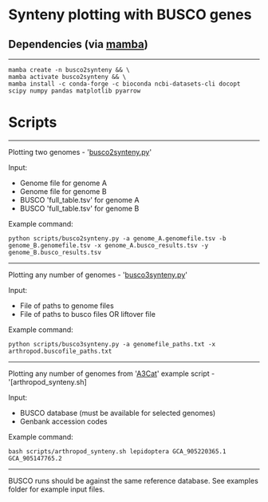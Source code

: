 Synteny plotting with BUSCO genes
=========

## Dependencies (via [mamba](https://mamba.readthedocs.io/en/latest/))
-------
```
mamba create -n busco2synteny && \
mamba activate busco2synteny && \
mamba install -c conda-forge -c bioconda ncbi-datasets-cli docopt scipy numpy pandas matplotlib pyarrow
```

# Scripts
-------
Plotting two genomes - '[busco2synteny.py](https://github.com/Obscuromics/busco2synteny/blob/main/scripts/busco2synteny.py)'

Input: 
- Genome file for genome A
- Genome file for genome B
- BUSCO 'full_table.tsv' for genome A
- BUSCO 'full_table.tsv' for genome B

Example command:
```
python scripts/busco2synteny.py -a genome_A.genomefile.tsv -b genome_B.genomefile.tsv -x genome_A.busco_results.tsv -y genome_B.busco_results.tsv
```

-------
Plotting any number of genomes - '[busco3synteny.py](https://github.com/Obscuromics/busco2synteny/blob/main/scripts/busco3synteny.py)'

Input: 
- File of paths to genome files
- File of paths to busco files OR liftover file

Example command:
```
python scripts/busco3synteny.py -a genomefile_paths.txt -x arthropod.buscofile_paths.txt
```

-------
Plotting any number of genomes from '[A3Cat](https://a3cat.unil.ch/downloads.html)' example script - '[arthropod_synteny.sh]

Input: 
- BUSCO database (must be available for selected genomes)
- Genbank accession codes

Example command:
```
bash scripts/arthropod_synteny.sh lepidoptera GCA_905220365.1 GCA_905147765.2
```

-------

BUSCO runs should be against the same reference database.
See examples folder for example input files.
